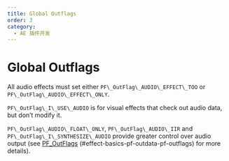 ```yaml
---
title: Global Outflags
order: 3
category:
  - AE 插件开发
---
```


# Global Outflags

All audio effects must set either `PF\_OutFlag\_AUDIO\_EFFECT\_TOO` or `PF\_OutFlag\_AUDIO\_EFFECT\_ONLY`.

`PF\_OutFlag\_I\_USE\_AUDIO` is for visual effects that check out audio data, but don’t modify it.

`PF\_OutFlag\_AUDIO\_FLOAT\_ONLY`, `PF\_OutFlag\_AUDIO\_IIR` and `PF\_OutFlag\_I\_SYNTHESIZE\_AUDIO` provide greater control over audio output (see [PF_OutFlags](../effect-basics/PF_OutData.html) (#effect-basics-pf-outdata-pf-outflags) for more details).
